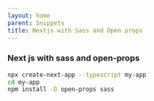 ```yaml
---
layout: home
parent: Snippets
title: Nextjs with Sass and Open props
---
```


### Next js with sass and open-props
```bash
npx create-next-app --typescript my-app
cd my-app
npm install -D open-props sass
```

